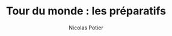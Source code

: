 ---
layout: post
title: "Tour du monde : les préparatifs"
author: "Nicolas Potier"
categories: tour-du-monde
tags: []
image: tour-du-monde-1.jpg
---